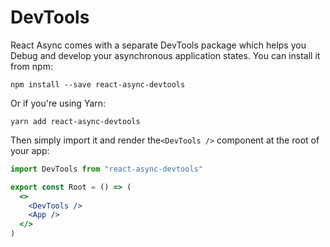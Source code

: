 # DevTools

React Async comes with a separate DevTools package which helps you Debug and develop your asynchronous application states. You can install it from npm:

```text
npm install --save react-async-devtools
```

Or if you're using Yarn:

```text
yarn add react-async-devtools
```

Then simply import it and render the`<DevTools />` component at the root of your app:

```jsx
import DevTools from "react-async-devtools"

export const Root = () => (
  <>
    <DevTools />
    <App />
  </>
)
```


